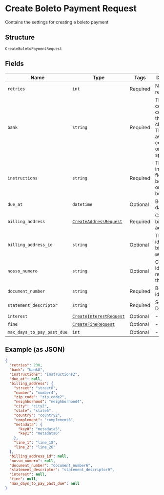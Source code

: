 
# Create Boleto Payment Request

Contains the settings for creating a boleto payment

## Structure

`CreateBoletoPaymentRequest`

## Fields

| Name | Type | Tags | Description |
|  --- | --- | --- | --- |
| `retries` | `int` | Required | Number of retries |
| `bank` | `string` | Required | The bank code, containing three characters. The available codes are on the API specification |
| `instructions` | `string` | Required | The instructions field that will be printed on the boleto. |
| `due_at` | `datetime` | Optional | Boleto due date |
| `billing_address` | [`CreateAddressRequest`](../../doc/models/create-address-request.md) | Required | Card's billing address |
| `billing_address_id` | `string` | Optional | The address id for the billing address |
| `nosso_numero` | `string` | Optional | Customer identification number with the bank |
| `document_number` | `string` | Required | Boleto identification |
| `statement_descriptor` | `string` | Required | Soft Descriptor |
| `interest` | [`CreateInterestRequest`](../../doc/models/create-interest-request.md) | Optional | - |
| `fine` | [`CreateFineRequest`](../../doc/models/create-fine-request.md) | Optional | - |
| `max_days_to_pay_past_due` | `int` | Optional | - |

## Example (as JSON)

```json
{
  "retries": 230,
  "bank": "bank8",
  "instructions": "instructions2",
  "due_at": null,
  "billing_address": {
    "street": "street8",
    "number": "number4",
    "zip_code": "zip_code2",
    "neighborhood": "neighborhood4",
    "city": "city2",
    "state": "state6",
    "country": "country2",
    "complement": "complement6",
    "metadata": {
      "key0": "metadata5",
      "key1": "metadata6"
    },
    "line_1": "line_18",
    "line_2": "line_26"
  },
  "billing_address_id": null,
  "nosso_numero": null,
  "document_number": "document_number6",
  "statement_descriptor": "statement_descriptor0",
  "interest": null,
  "fine": null,
  "max_days_to_pay_past_due": null
}
```

